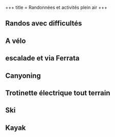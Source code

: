 +++
title = Randonnées et activités plein air
+++

## Randos avec difficultés

## A vélo

## escalade et via Ferrata

## Canyoning

## Trotinette électrique tout terrain

## Ski

## Kayak
